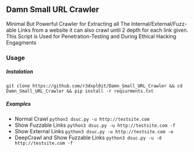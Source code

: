 ## Damn Small URL Crawler
 Minimal But Powerful Crawler for Extracting all The Internal/External/Fuzz-able Links from a website it can also crawl until 2 depth for each link given. This Script is Used for Penetration-Testing and During Ethical Hacking Engagments
### Usage 
##### Instalation
`git clone https://github.com/r3dxpl0it/Damn_Small_URL_Crawler && cd Damn_Small_URL_Crawler && pip install -r reqiurments.txt`
##### Examples 
 - Normal Crawl
`python3 dsuc.py -u http://testsite.com`
 - Show Fuzzable Links 
`python3 dsuc.py -u http://testsite.com -f` 
 - Show External Links 
`python3 dsuc.py -u http://testsite.com -e` 
 - DeepCrawl and Show Fuzzable Links 
`python3 dsuc.py -u -d http://testsite.com -f`

